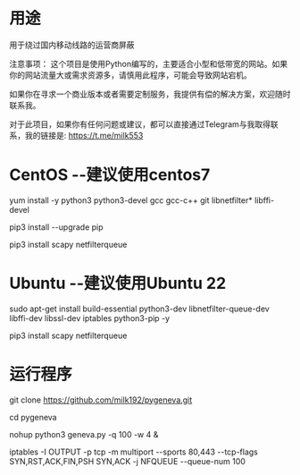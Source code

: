 # 用途
用于绕过国内移动线路的运营商屏蔽

注意事项：
  这个项目是使用Python编写的，主要适合小型和低带宽的网站。如果你的网站流量大或需求资源多，请慎用此程序，可能会导致网站宕机。

  如果你在寻求一个商业版本或者需要定制服务，我提供有偿的解决方案，欢迎随时联系我。

  对于此项目，如果你有任何问题或建议，都可以直接通过Telegram与我取得联系，我的链接是: https://t.me/milk553

# CentOS --建议使用centos7
yum install -y python3 python3-devel gcc gcc-c++ git libnetfilter* libffi-devel

pip3 install --upgrade pip

pip3 install scapy netfilterqueue

# Ubuntu --建议使用Ubuntu 22

sudo apt-get install build-essential python3-dev libnetfilter-queue-dev libffi-dev libssl-dev iptables python3-pip -y

pip3 install scapy netfilterqueue

# 运行程序
git clone https://github.com/milk192/pygeneva.git

cd pygeneva

nohup python3 geneva.py -q 100 -w 4 &

iptables -I OUTPUT -p tcp -m multiport --sports 80,443 --tcp-flags SYN,RST,ACK,FIN,PSH SYN,ACK -j NFQUEUE --queue-num 100



